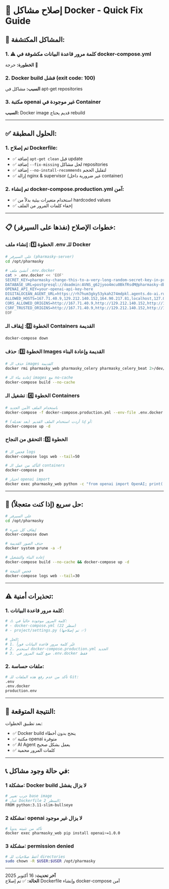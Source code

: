 # 🐳 إصلاح مشاكل Docker - Quick Fix Guide

## 🚨 المشاكل المكتشفة:

### 1. ⚠️ **كلمة مرور قاعدة البيانات مكشوفة في docker-compose.yml**
**الخطورة:** حرجة 🔴

### 2. Docker build فشل (exit code: 100)
**السبب:** مشاكل في apt-get repositories

### 3. مكتبة openai غير موجودة في Container
**السبب:** Docker image قديم يحتاج rebuild

---

## ✅ الحلول المطبقة:

### 1. تم إصلاح Dockerfile:
- ✅ إضافة `apt-get clean` قبل update
- ✅ إضافة `--fix-missing` لحل مشاكل repositories
- ✅ إضافة `--no-install-recommends` لتقليل الحجم
- ✅ إزالة nginx & supervisor (غير ضرورية داخل container)

### 2. تم إنشاء docker-compose.production.yml آمن:
- ✅ استخدام متغيرات بيئية بدلاً من hardcoded values
- ✅ إخفاء كلمات المرور من الملف

---

## 📋 خطوات الإصلاح (نفذها على السيرفر):

### الخطوة 1️⃣: إنشاء ملف .env للـ Docker
```bash
# على السيرفر (pharmasky-server)
cd /opt/pharmasky

# أنشئ ملف .env.docker
cat > .env.docker << 'EOF'
SECRET_KEY=pharmasky-change-this-to-a-very-long-random-secret-key-in-production-12345
DATABASE_URL=postgresql://doadmin:AVNS_g62jyoo4mcu0BkfRsdM@pharmasky-db-do-user-17921548-0.h.db.ondigitalocean.com:25060/defaultdb?sslmode=require
OPENAI_API_KEY=your-openai-api-key-here
DIGITALOCEAN_AGENT_URL=https://rh7hum3gky53ykah274mdpkl.agents.do-ai.run
ALLOWED_HOSTS=167.71.40.9,129.212.140.152,164.90.217.81,localhost,127.0.0.1
CORS_ALLOWED_ORIGINS=http://167.71.40.9,http://129.212.140.152,http://164.90.217.81,http://localhost
CSRF_TRUSTED_ORIGINS=http://167.71.40.9,http://129.212.140.152,http://164.90.217.81,http://localhost
EOF
```

### الخطوة 2️⃣: إيقاف الـ Containers القديمة
```bash
docker-compose down
```

### الخطوة 3️⃣: حذف Images القديمة وإعادة البناء
```bash
# حذف الـ images القديمة
docker rmi pharmasky_web pharmasky_celery pharmasky_celery_beat 2>/dev/null || true

# إعادة بناء الـ images مع no-cache
docker-compose build --no-cache
```

### الخطوة 4️⃣: تشغيل الـ Containers
```bash
# باستخدام الملف الآمن الجديد
docker-compose -f docker-compose.production.yml --env-file .env.docker up -d

# أو إذا أردت استخدام الملف القديم (بعد تعديله):
docker-compose up -d
```

### الخطوة 5️⃣: التحقق من النجاح
```bash
# فحص الـ logs
docker-compose logs web --tail=50

# التأكد من عمل الـ containers
docker-compose ps

# اختبار openai import
docker exec pharmasky_web python -c "from openai import OpenAI; print('OpenAI loaded successfully!')"
```

---

## 🔧 حل سريع (إذا كنت متعجلاً):

```bash
# على السيرفر
cd /opt/pharmasky

# إيقاف كل شيء
docker-compose down

# حذف الصور القديمة
docker system prune -a -f

# إعادة البناء والتشغيل
docker-compose build --no-cache && docker-compose up -d

# فحص النتيجة
docker-compose logs web --tail=30
```

---

## ⚠️ تحذيرات أمنية:

### 1. كلمة مرور قاعدة البيانات:
```bash
# ⚠️ كلمة المرور موجودة حالياً في:
# - docker-compose.yml (سطر 22)
# - project/settings.py (تم إصلاحها ✅)

# الحل:
# 1. غيّر كلمة مرور قاعدة البيانات فوراً
# 2. استخدم docker-compose.production.yml الجديد
# 3. ضع كلمة المرور في .env.docker فقط
```

### 2. ملفات حساسة:
```bash
# تأكد من عدم رفع هذه الملفات للـ Git:
.env
.env.docker
production.env
```

---

## 🎯 النتيجة المتوقعة:

بعد تطبيق الخطوات:
- ✅ Docker build ينجح بدون أخطاء
- ✅ مكتبة openai متوفرة
- ✅ AI Agent يعمل بشكل صحيح
- ✅ كلمات المرور محمية

---

## 📞 في حالة وجود مشاكل:

### مشكلة 1: Docker build لا يزال يفشل
```bash
# جرب تغيير base image
# عدل Dockerfile السطر 2:
FROM python:3.11-slim-bullseye
```

### مشكلة 2: openai لا يزال غير موجود
```bash
# تأكد من تثبيته يدوياً
docker exec pharmasky_web pip install openai>=1.0.0
```

### مشكلة 3: permission denied
```bash
# أعط صلاحيات للـ directories
sudo chown -R $USER:$USER /opt/pharmasky
```

---

**آخر تحديث:** 16 أكتوبر 2025  
**الحالة:** ✅ تم إصلاح Dockerfile وإنشاء docker-compose آمن

